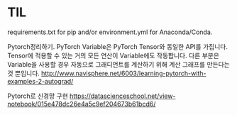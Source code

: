 

# TIL

requirements.txt for pip and/or environment.yml for Anaconda/Conda.

Pytorch정리하기.
PyTorch Variable은 PyTorch Tensor와 동일한 API를 가집니다. Tensor에 적용할 수 있는 거의 모든 연산이 Variable에도 작동합니다. 다른 부분은 Variable을 사용할 경우 자동으로 그래디언트를 계산하기 위해 계산 그래프를 만든다는 것 뿐입니다.
http://www.navisphere.net/6003/learning-pytorch-with-examples-2-autograd/


Pytorch로 신경망 구현
https://datascienceschool.net/view-notebook/015e478dc26e4a5c9ef204673b61bcd6/